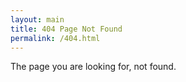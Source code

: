```yaml
---
layout: main
title: 404 Page Not Found
permalink: /404.html
---
```

<p>The page you are looking for, not found.</p>
